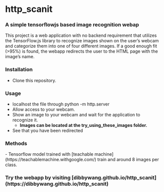 # http_scanit
<h3>A simple tensorflowjs based image recognition webap</h3>

This project is a web application with no backend requirement that utilizes the TensorFlow.js library to recognize images shown on the user’s webcam and categorize them into one of four different images. If a good enough fit (>95%) is found, the webapp redirects the user to the HTML page with the image’s name.

<h3>Installation</h3>

- Clone this repository.

<h3>Usage</h3>

- localhost the file through python -m http.server
- Allow access to your webcam.
- Show an image to your webcam and wait for the application to recognize it.
    * **Images can be located at the try_using_these_images folder.**
- See that you have been redirected


<h3>Methods</h3>
- Tensorflow model trained with [teachable machine](https://teachablemachine.withgoogle.com/) train and around 8 images per class.


<h3>Try the webapp by visiting [dibbywang.github.io/http_scanit](https://dibbywang.github.io/http_scanit)</h3>


